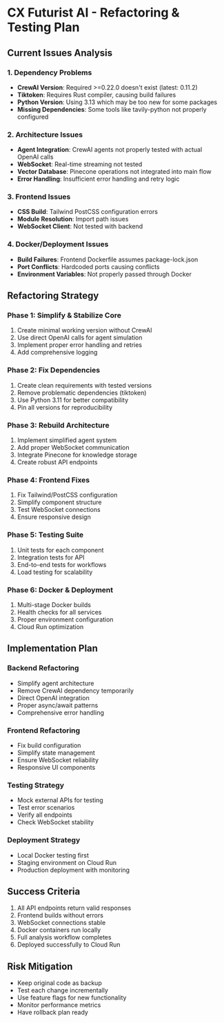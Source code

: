 # CX Futurist AI - Refactoring & Testing Plan

## Current Issues Analysis

### 1. Dependency Problems
- **CrewAI Version**: Required >=0.22.0 doesn't exist (latest: 0.11.2)
- **Tiktoken**: Requires Rust compiler, causing build failures
- **Python Version**: Using 3.13 which may be too new for some packages
- **Missing Dependencies**: Some tools like tavily-python not properly configured

### 2. Architecture Issues
- **Agent Integration**: CrewAI agents not properly tested with actual OpenAI calls
- **WebSocket**: Real-time streaming not tested
- **Vector Database**: Pinecone operations not integrated into main flow
- **Error Handling**: Insufficient error handling and retry logic

### 3. Frontend Issues
- **CSS Build**: Tailwind PostCSS configuration errors
- **Module Resolution**: Import path issues
- **WebSocket Client**: Not tested with backend

### 4. Docker/Deployment Issues
- **Build Failures**: Frontend Dockerfile assumes package-lock.json
- **Port Conflicts**: Hardcoded ports causing conflicts
- **Environment Variables**: Not properly passed through Docker

## Refactoring Strategy

### Phase 1: Simplify & Stabilize Core
1. Create minimal working version without CrewAI
2. Use direct OpenAI calls for agent simulation
3. Implement proper error handling and retries
4. Add comprehensive logging

### Phase 2: Fix Dependencies
1. Create clean requirements with tested versions
2. Remove problematic dependencies (tiktoken)
3. Use Python 3.11 for better compatibility
4. Pin all versions for reproducibility

### Phase 3: Rebuild Architecture
1. Implement simplified agent system
2. Add proper WebSocket communication
3. Integrate Pinecone for knowledge storage
4. Create robust API endpoints

### Phase 4: Frontend Fixes
1. Fix Tailwind/PostCSS configuration
2. Simplify component structure
3. Test WebSocket connections
4. Ensure responsive design

### Phase 5: Testing Suite
1. Unit tests for each component
2. Integration tests for API
3. End-to-end tests for workflows
4. Load testing for scalability

### Phase 6: Docker & Deployment
1. Multi-stage Docker builds
2. Health checks for all services
3. Proper environment configuration
4. Cloud Run optimization

## Implementation Plan

### Backend Refactoring
- Simplify agent architecture
- Remove CrewAI dependency temporarily
- Direct OpenAI integration
- Proper async/await patterns
- Comprehensive error handling

### Frontend Refactoring
- Fix build configuration
- Simplify state management
- Ensure WebSocket reliability
- Responsive UI components

### Testing Strategy
- Mock external APIs for testing
- Test error scenarios
- Verify all endpoints
- Check WebSocket stability

### Deployment Strategy
- Local Docker testing first
- Staging environment on Cloud Run
- Production deployment with monitoring

## Success Criteria
1. All API endpoints return valid responses
2. Frontend builds without errors
3. WebSocket connections stable
4. Docker containers run locally
5. Full analysis workflow completes
6. Deployed successfully to Cloud Run

## Risk Mitigation
- Keep original code as backup
- Test each change incrementally
- Use feature flags for new functionality
- Monitor performance metrics
- Have rollback plan ready